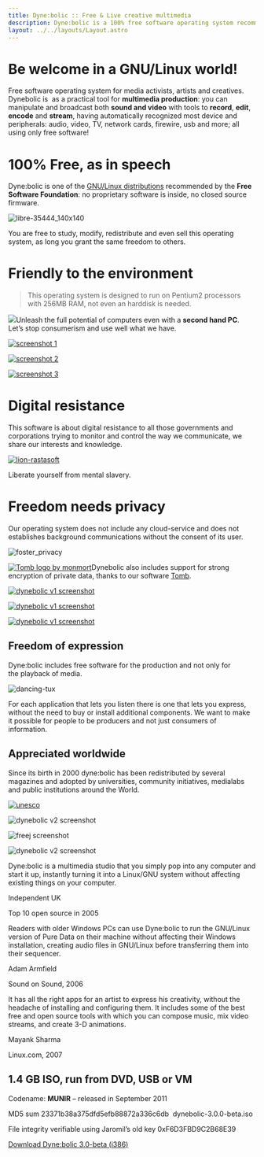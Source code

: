 ```yaml
---
title: Dyne:bolic :: Free & Live creative multimedia
description: Dyne:bolic is a 100% free software operating system recommended by the Free Software Foundation. It is a live CD that runs without the need to install.
layout: ../../layouts/Layout.astro
---
```


# Be welcome in a GNU/Linux world!

Free software operating system for media activists, artists and creatives. Dynebolic is  as a practical tool for **multimedia production**: you can manipulate and broadcast both **sound and video** with tools to **record**, **edit**, **encode** and **stream**, having automatically recognized most device and peripherals: audio, video, TV, network cards, firewire, usb and more; all using only free software!


# 100% Free, as in speech

 Dyne:bolic is one of the [GNU/Linux distributions](http://www.gnu.org/distros/free-distros.html) recommended by the **Free Software Foundation**: no proprietary software is inside, no closed source firmware.

![libre-35444\_140x140](https://www.dyne.org/wp-content/uploads/2015/01/libre-35444_140x140.png)

You are free to study, modify, redistribute and even sell this operating system, as long you grant the same freedom to others.

# Friendly to the environment

> This operating system is designed to run on Pentium2 processors with 256MB RAM, not even an harddisk is needed.

![](https://www.dyne.org/wp-content/uploads/2015/01/recycle-15172_1280-e1422457346278.jpg)Unleash the full potential of computers even with a **second hand PC**. Let’s stop consumerism and use well what we have.

[![screenshot 1](https://www.dyne.org/wp-content/uploads/2015/01/db1a5-shot.jpg)](https://www.dyne.org/wp-content/uploads/2015/01/db1a5-shot.jpg "screenshot 1")

[![screenshot 2](https://www.dyne.org/wp-content/uploads/2015/01/db1a5-shot2.jpg)](https://www.dyne.org/wp-content/uploads/2015/01/db1a5-shot2.jpg "screenshot 2")

[![screenshot 3](https://www.dyne.org/wp-content/uploads/2015/01/db1a5-shot3.jpg)](https://www.dyne.org/wp-content/uploads/2015/01/db1a5-shot3.jpg "screenshot 3")

# Digital resistance

This software is about digital resistance to all those governments and corporations trying to monitor and control the way we communicate, we share our interests and knowledge.

[![lion-rastasoft](https://www.dyne.org/wp-content/uploads/2011/09/lion-rastasoft.png)](http://rastasoft.org)

Liberate yourself from mental slavery.

# Freedom needs privacy

Our operating system does not include any cloud-service and does not establishes background communications without the consent of its user.

![foster\_privacy](https://www.dyne.org/wp-content/uploads/2012/06/foster_privacy.png)

[![Tomb logo by monmort](https://www.dyne.org/wp-content/uploads/2011/11/monmort1.png)](/software/tomb)Dynebolic also includes support for strong encryption of private data, thanks to our software [Tomb](/software/tomb).

[![dynebolic v1 screenshot](https://www.dyne.org/wp-content/uploads/2015/01/shot-141-2.jpg)](https://www.dyne.org/wp-content/uploads/2015/01/shot-141-2.jpg "dynebolic v1 screenshot")

[![dynebolic v1 screenshot](https://www.dyne.org/wp-content/uploads/2015/01/grab_apr2004-2.jpg)](https://www.dyne.org/wp-content/uploads/2015/01/grab_apr2004-2.jpg "dynebolic v1 screenshot")

[![dynebolic v1 screenshot](https://www.dyne.org/wp-content/uploads/2015/01/grab_apr2004-1.jpg)](https://www.dyne.org/wp-content/uploads/2015/01/grab_apr2004-1.jpg "dynebolic v1 screenshot")


## Freedom of expression

Dyne:bolic includes free software for the production and not only for the playback of media.

![dancing-tux](https://www.dyne.org/wp-content/uploads/2015/01/dancing-tux.gif)

For each application that lets you listen there is one that lets you express, without the need to buy or install additional components. We want to make it possible for people to be producers and not just consumers of information.


## Appreciated worldwide

Since its birth in 2000 dyne:bolic has been redistributed by several magazines and adopted by universities, community initiatives, medialabs and public institutions around the World.

[![unesco](https://www.dyne.org/wp-content/uploads/2015/01/unesco.jpg)](http://www.unesco.org/archives/multimedia/index.php?s=films_details\&id_page=33\&id_film=1985)

<!-- .et_pb_text -->

<!-- .et_pb_column -->

<!-- .et_pb_row_inner -->

![dynebolic v2 screenshot](https://www.dyne.org/wp-content/uploads/2015/01/shot-20-1.jpg)

<!-- .et_pb_column -->

![freej screenshot](https://www.dyne.org/wp-content/uploads/2015/01/shot-141-3.jpg)

<!-- .et_pb_column -->

![dynebolic v2 screenshot](https://www.dyne.org/wp-content/uploads/2015/01/shot-141-1.jpg)

<!-- .et_pb_column -->

<!-- .et_pb_row_inner -->

Dyne:bolic is a multimedia studio that you simply pop into any computer and start it up, instantly turning it into a Linux/GNU system without affecting existing things on your computer.

<!-- .et_pb_testimonial_description_inner -->

Independent UK

Top 10 open source in 2005

<!-- .et_pb_testimonial_description -->

<!-- .et_pb_testimonial -->

<!-- .et_pb_column -->

Readers with older Windows PCs can use Dyne:bolic to run the GNU/Linux version of Pure Data on their machine without affecting their Windows installation, creating audio files in GNU/Linux before transferring them into their sequencer.

<!-- .et_pb_testimonial_description_inner -->

Adam Armfield

Sound on Sound, 2006

<!-- .et_pb_testimonial_description -->

<!-- .et_pb_testimonial -->

<!-- .et_pb_column -->

It has all the right apps for an artist to express his creativity, without the headache of installing and configuring them. It includes some of the best free and open source tools with which you can compose music, mix video streams, and create 3-D animations.

<!-- .et_pb_testimonial_description_inner -->

Mayank Sharma

Linux.com, 2007

<!-- .et_pb_testimonial_description -->

<!-- .et_pb_testimonial -->

<!-- .et_pb_column -->

<!-- .et_pb_row_inner -->

## 1.4 GB ISO, run from DVD, USB or VM

Codename: **MUNIR** – released in September 2011

MD5 sum 23371b38a375dfd5efb88872a336c6db  dynebolic-3.0.0-beta.iso

File integrity verifiable using Jaromil’s old key 0xF6D3FBD9C2B68E39

[Download Dyne:bolic 3.0-beta (i386)](https://files.dyne.org/dynebolic)
